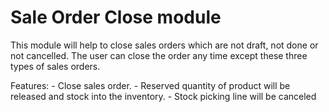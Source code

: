 # Sale Order Close module 

This module will help to close sales orders which are not draft, not done or not cancelled. The user can close the order any time except these three types of sales orders.

Features:
    - Close sales order.
    - Reserved quantity of product will be released and stock into the inventory.
    - Stock picking line will be canceled